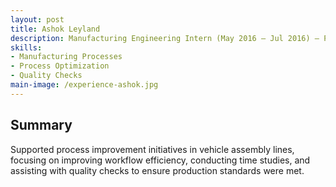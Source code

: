 ```yaml
---
layout: post
title: Ashok Leyland
description: Manufacturing Engineering Intern (May 2016 – Jul 2016) — Process optimization in vehicle assembly lines.
skills:
- Manufacturing Processes
- Process Optimization
- Quality Checks
main-image: /experience-ashok.jpg
---
```


## Summary

Supported process improvement initiatives in vehicle assembly lines, focusing on improving workflow efficiency, conducting time studies, and assisting with quality checks to ensure production standards were met.
